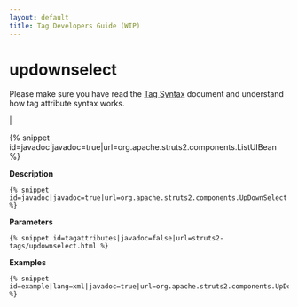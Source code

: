 ```yaml
---
layout: default
title: Tag Developers Guide (WIP)
---
```


# updownselect


Please make sure you have read the [Tag Syntax](#PAGE_13927) document and understand how tag attribute syntax works.

| 


{% snippet id=javadoc|javadoc=true|url=org.apache.struts2.components.ListUIBean %}

__Description__



~~~~~~~
{% snippet id=javadoc|javadoc=true|url=org.apache.struts2.components.UpDownSelect %}
~~~~~~~

__Parameters__



~~~~~~~
{% snippet id=tagattributes|javadoc=false|url=struts2-tags/updownselect.html %}
~~~~~~~

__Examples__



~~~~~~~
{% snippet id=example|lang=xml|javadoc=true|url=org.apache.struts2.components.UpDownSelect %}
~~~~~~~
